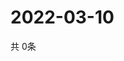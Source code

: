 # 2022-03-10
  共 0条

  <!-- BEGIN -->
  <!-- 最后更新时间Thu Mar 10 2022 16:07:23 GMT+0000 (Coordinated Universal Time) -->
  
  <!-- END -->
  
  
